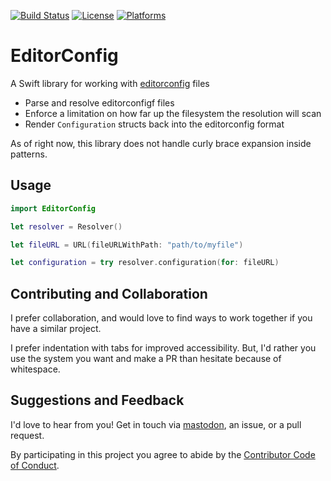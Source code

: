 [![Build Status][build status badge]][build status]
[![License][license badge]][license]
[![Platforms][platforms badge]][platforms]

# EditorConfig
A Swift library for working with [editorconfig][editorconfig] files

- Parse and resolve editorconfigf files
- Enforce a limitation on how far up the filesystem the resolution will scan
- Render `Configuration` structs back into the editorconfig format

As of right now, this library does not handle curly brace expansion inside patterns.

## Usage

```swift
import EditorConfig

let resolver = Resolver()

let fileURL = URL(fileURLWithPath: "path/to/myfile")

let configuration = try resolver.configuration(for: fileURL)
```

## Contributing and Collaboration

I prefer collaboration, and would love to find ways to work together if you have a similar project.

I prefer indentation with tabs for improved accessibility. But, I'd rather you use the system you want and make a PR than hesitate because of whitespace.

## Suggestions and Feedback

I'd love to hear from you! Get in touch via [mastodon](https://mastodon.social/@mattiem), an issue, or a pull request.

By participating in this project you agree to abide by the [Contributor Code of Conduct](CODE_OF_CONDUCT.md).

[editorconfig]: https://editorconfig.org
[build status]: https://github.com/ChimeHQ/EditorConfig/actions
[build status badge]: https://github.com/ChimeHQ/EditorConfig/workflows/CI/badge.svg
[license]: https://opensource.org/licenses/BSD-3-Clause
[license badge]: https://img.shields.io/github/license/ChimeHQ/EditorConfig
[platforms]: https://swiftpackageindex.com/ChimeHQ/EditorConfig
[platforms badge]: https://img.shields.io/endpoint?url=https%3A%2F%2Fswiftpackageindex.com%2Fapi%2Fpackages%2FChimeHQ%2FEditorConfig%2Fbadge%3Ftype%3Dplatforms
